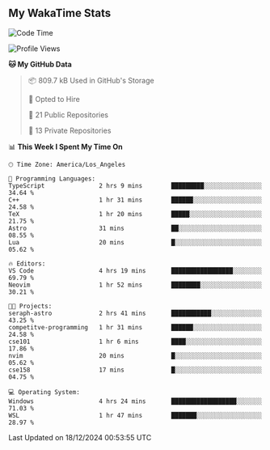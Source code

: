 ## My WakaTime Stats
<!--START_SECTION:waka-->
![Code Time](http://img.shields.io/badge/Code%20Time-200%20hrs%2044%20mins-blue)

![Profile Views](http://img.shields.io/badge/Profile%20Views-0-blue)

**🐱 My GitHub Data** 

> 📦 809.7 kB Used in GitHub's Storage 
 > 
> 💼 Opted to Hire
 > 
> 📜 21 Public Repositories 
 > 
> 🔑 13 Private Repositories 
 > 
📊 **This Week I Spent My Time On** 

```text
🕑︎ Time Zone: America/Los_Angeles

💬 Programming Languages: 
TypeScript               2 hrs 9 mins        █████████░░░░░░░░░░░░░░░░   34.64 % 
C++                      1 hr 31 mins        ██████░░░░░░░░░░░░░░░░░░░   24.58 % 
TeX                      1 hr 20 mins        █████░░░░░░░░░░░░░░░░░░░░   21.75 % 
Astro                    31 mins             ██░░░░░░░░░░░░░░░░░░░░░░░   08.55 % 
Lua                      20 mins             █░░░░░░░░░░░░░░░░░░░░░░░░   05.62 % 

🔥 Editors: 
VS Code                  4 hrs 19 mins       █████████████████░░░░░░░░   69.79 % 
Neovim                   1 hr 52 mins        ████████░░░░░░░░░░░░░░░░░   30.21 % 

🐱‍💻 Projects: 
seraph-astro             2 hrs 41 mins       ███████████░░░░░░░░░░░░░░   43.25 % 
competitve-programming   1 hr 31 mins        ██████░░░░░░░░░░░░░░░░░░░   24.58 % 
cse101                   1 hr 6 mins         ████░░░░░░░░░░░░░░░░░░░░░   17.86 % 
nvim                     20 mins             █░░░░░░░░░░░░░░░░░░░░░░░░   05.62 % 
cse158                   17 mins             █░░░░░░░░░░░░░░░░░░░░░░░░   04.75 % 

💻 Operating System: 
Windows                  4 hrs 24 mins       ██████████████████░░░░░░░   71.03 % 
WSL                      1 hr 47 mins        ███████░░░░░░░░░░░░░░░░░░   28.97 % 
```


 Last Updated on 18/12/2024 00:53:55 UTC
<!--END_SECTION:waka-->
